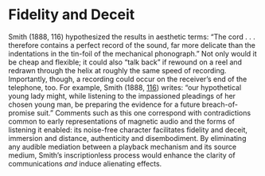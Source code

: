 # Fidelity and Deceit 

Smith (1888, 116) hypothesized the results in aesthetic terms:&nbsp;“The cord . . . therefore contains a perfect record of the sound, far more delicate than the indentations in the tin-foil of the mechanical phonograph.”&nbsp;Not only would it be cheap and flexible; it could also&nbsp;<span class="note" rev="scalar:has_note" resource="note13" rel="urn:scalar:version:28787">“talk back”</span>&nbsp;if rewound on a reel and redrawn through the helix at roughly the same speed of recording. Importantly, though, a recording could occur on the receiver’s end of the telephone, too. For example, Smith (1888,&nbsp;<a href="media/possibleformsdetail.png" resource="media/possibleformsdetail" rel="urn:scalar:version:28336" data-size="medium" data-align="right">116</a>) writes:&nbsp;“our hypothetical young lady might, while listening to the impassioned pleadings of her chosen young man, be preparing the evidence for a future breach-of-promise suit.”&nbsp;Comments such as this one correspond with contradictions common to early representations of magnetic audio and the forms of listening it enabled: its noise-free character facilitates fidelity and deceit, immersion and distance, authenticity and disembodiment. By eliminating any audible mediation between a playback mechanism and its source medium, Smith’s inscriptionless process would enhance the clarity of communications <i>and</i> induce alienating effects.